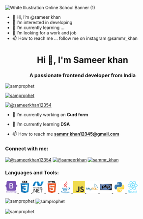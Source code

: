 ![White Illustration Online School Banner (1)](https://user-images.githubusercontent.com/66533202/148684438-86a55cbe-a8da-4287-9774-d5da6ed4ffad.jpg)


- 👋 Hi, I’m @sameer khan
- 👀 I’m interested in developing 
- 🌱 I’m currently learning ...
- 💞️ I’m looking for a work and job 
- 📫 How to reach me ... follow me on instagram @sammr_khan

<!---
samprophet/samprophet is a ✨ special ✨ repository because its `README.md` (this file) appears on your GitHub profile.
You can click the Preview link to take a look at your changes.
--->

<h1 align="center">Hi 👋, I'm Sameer khan</h1>
<h3 align="center">A passionate frontend developer from India</h3>

<p align="left"> <img src="https://komarev.com/ghpvc/?username=samprophet&label=Profile%20views&color=0e75b6&style=flat" alt="samprophet" /> </p>

<p align="left"> <a href="https://github.com/ryo-ma/github-profile-trophy"><img src="https://github-profile-trophy.vercel.app/?username=samprophet" alt="samprophet" /></a> </p>

<p align="left"> <a href="https://twitter.com/@sameerkhan12354" target="blank"><img src="https://img.shields.io/twitter/follow/@sameerkhan12354?logo=twitter&style=for-the-badge" alt="@sameerkhan12354" /></a> </p>

- 🔭 I’m currently working on **Curd form**

- 🌱 I’m currently learning **DSA**

- 📫 How to reach me **sammr.khan12345@gmail.com**

<h3 align="left">Connect with me:</h3>
<p align="left">
<a href="https://twitter.com/@sameerkhan12354" target="blank"><img align="center" src="https://raw.githubusercontent.com/rahuldkjain/github-profile-readme-generator/master/src/images/icons/Social/twitter.svg" alt="@sameerkhan12354" height="30" width="40" /></a>
<a href="https://fb.com/@sameerkhan" target="blank"><img align="center" src="https://raw.githubusercontent.com/rahuldkjain/github-profile-readme-generator/master/src/images/icons/Social/facebook.svg" alt="@sameerkhan" height="30" width="40" /></a>
<a href="https://instagram.com/sammr_khan" target="blank"><img align="center" src="https://raw.githubusercontent.com/rahuldkjain/github-profile-readme-generator/master/src/images/icons/Social/instagram.svg" alt="sammr_khan" height="30" width="40" /></a>
</p>

<h3 align="left">Languages and Tools:</h3>
<p align="left"> <a href="https://getbootstrap.com" target="_blank" rel="noreferrer"> <img src="https://raw.githubusercontent.com/devicons/devicon/master/icons/bootstrap/bootstrap-plain-wordmark.svg" alt="bootstrap" width="40" height="40"/> </a> <a href="https://www.w3schools.com/css/" target="_blank" rel="noreferrer"> <img src="https://raw.githubusercontent.com/devicons/devicon/master/icons/css3/css3-original-wordmark.svg" alt="css3" width="40" height="40"/> </a> <a href="https://dotnet.microsoft.com/" target="_blank" rel="noreferrer"> <img src="https://raw.githubusercontent.com/devicons/devicon/master/icons/dot-net/dot-net-original-wordmark.svg" alt="dotnet" width="40" height="40"/> </a> <a href="https://www.w3.org/html/" target="_blank" rel="noreferrer"> <img src="https://raw.githubusercontent.com/devicons/devicon/master/icons/html5/html5-original-wordmark.svg" alt="html5" width="40" height="40"/> </a> <a href="https://www.java.com" target="_blank" rel="noreferrer"> <img src="https://raw.githubusercontent.com/devicons/devicon/master/icons/java/java-original.svg" alt="java" width="40" height="40"/> </a> <a href="https://developer.mozilla.org/en-US/docs/Web/JavaScript" target="_blank" rel="noreferrer"> <img src="https://raw.githubusercontent.com/devicons/devicon/master/icons/javascript/javascript-original.svg" alt="javascript" width="40" height="40"/> </a> <a href="https://www.mysql.com/" target="_blank" rel="noreferrer"> <img src="https://raw.githubusercontent.com/devicons/devicon/master/icons/mysql/mysql-original-wordmark.svg" alt="mysql" width="40" height="40"/> </a> <a href="https://www.php.net" target="_blank" rel="noreferrer"> <img src="https://raw.githubusercontent.com/devicons/devicon/master/icons/php/php-original.svg" alt="php" width="40" height="40"/> </a> <a href="https://www.python.org" target="_blank" rel="noreferrer"> <img src="https://raw.githubusercontent.com/devicons/devicon/master/icons/python/python-original.svg" alt="python" width="40" height="40"/> </a> <a href="https://reactjs.org/" target="_blank" rel="noreferrer"> <img src="https://raw.githubusercontent.com/devicons/devicon/master/icons/react/react-original-wordmark.svg" alt="react" width="40" height="40"/> </a> </p>

<p><img align="left" src="https://github-readme-stats.vercel.app/api/top-langs?username=samprophet&show_icons=true&locale=en&layout=compact" alt="samprophet" /></p>

<p>&nbsp;<img align="center" src="https://github-readme-stats.vercel.app/api?username=samprophet&show_icons=true&locale=en" alt="samprophet" /></p>

<p><img align="center" src="https://github-readme-streak-stats.herokuapp.com/?user=samprophet&" alt="samprophet" /></p>
